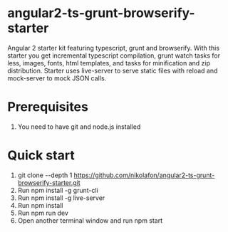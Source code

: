 # angular2-ts-grunt-browserify-starter
Angular 2 starter kit featuring typescript, grunt and browserify. With this starter you get incremental typescript compilation, grunt watch tasks for less, images, fonts, html templates, and tasks for minification and zip distribution. Starter uses live-server to serve static files with reload and mock-server to mock JSON calls.
# Prerequisites
  1. You need to have git and node.js installed
# Quick start
  1. git clone --depth 1 https://github.com/nikolafon/angular2-ts-grunt-browserify-starter.git
  3. Run npm install -g grunt-cli
  4. Run npm install -g live-server
  2. Run npm install
  5. Run npm run dev
  6. Open another terminal window and run npm start

